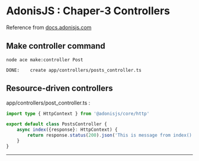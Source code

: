 # AdonisJS : Chaper-3 Controllers

Reference from [docs.adonisjs.com](https://docs.adonisjs.com/guides/basics/controllers)

## Make controller command 
```shell
node ace make:controller Post

DONE:    create app/controllers/posts_controller.ts
```

## Resource-driven controllers
app/controllers/post_controller.ts :
```ts
import type { HttpContext } from '@adonisjs/core/http'

export default class PostsController {
    async index({response}: HttpContext) {
        return response.status(200).json('This is message from index() in PostController')
    }
}
```

---